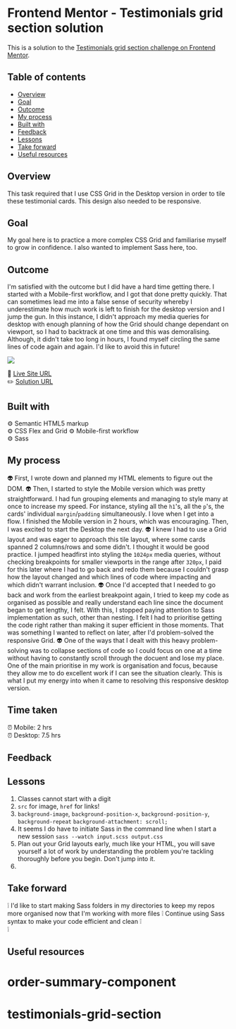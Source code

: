 # Frontend Mentor - Testimonials grid section solution

This is a solution to the [Testimonials grid section challenge on Frontend Mentor](https://www.frontendmentor.io/challenges/testimonials-grid-section-Nnw6J7Un7).

## Table of contents

- [Overview](#overview)
- [Goal](#goal)
- [Outcome](#outcome)
- [My process](#my-process)
- [Built with](#built-with)
- [Feedback](#feedback)
- [Lessons](#lessons)
- [Take forward](#take-forward)
- [Useful resources](#useful-resources)

## Overview

This task required that I use CSS Grid in the Desktop version in order to tile these testimonial cards. This design also needed to be responsive.

## Goal

My goal here is to practice a more complex CSS Grid and familiarise myself to grow in confidence. I also wanted to implement Sass here, too.

## Outcome

I'm satisfied with the outcome but I did have a hard time getting there. I started with a Mobile-first workflow, and I got that done pretty quickly. That can sometimes lead me into a false sense of security whereby I underestimate how much work is left to finish for the desktop version and I jump the gun. In this instance, I didn't approach my media queries for desktop with enough planning of how the Grid should change dependant on viewport, so I had to backtrack at one time and this was demoralising. Although, it didn't take too long in hours, I found myself circling the same lines of code again and again. I'd like to avoid this in future!

![](./)

:jigsaw: [Live Site URL](https://i000o.github.io/testimonials-grid-section/)  
:pencil2: [Solution URL](https://www.frontendmentor.io/solutions/testimonials-grid-sass-mobile-first-swUthCcCvo)

## Built with

:gear: Semantic HTML5 markup  
:gear: CSS Flex and Grid
:gear: Mobile-first workflow  
:gear: Sass

## My process

:alien: First, I wrote down and planned my HTML elements to figure out the DOM.
:alien: Then, I started to style the Mobile version which was pretty straightforward. I had fun grouping elements and managing to style many at once to increase my speed. For instance, styling all the `h1`'s, all the `p`'s, the cards' individual `margin`/`padding` simultaneously. I love when I get into a flow. I finished the Mobile version in 2 hours, which was encouraging. Then, I was excited to start the Desktop the next day.
:alien: I knew I had to use a Grid layout and was eager to approach this tile layout, where some cards spanned 2 columns/rows and some didn't. I thought it would be good practice. I jumped headfirst into styling the `1024px` media queries, without checking breakpoints for smaller viewports in the range after `320px`, I paid for this later where I had to go back and redo them because I couldn't grasp how the layout changed and which lines of code where impacting and which didn't warrant inclusion.
:alien: Once I'd accepted that I needed to go back and work from the earliest breakpoint again, I tried to keep my code as organised as possible and really understand each line since the document began to get lengthy, I felt. With this, I stopped paying attention to Sass implementation as such, other than nesting. I felt I had to prioritise getting the code right rather than making it super efficient in those moments. That was something I wanted to reflect on later, after I'd problem-solved the responsive Grid.
:alien: One of the ways that I dealt with this heavy problem-solving was to collapse sections of code so I could focus on one at a time without having to constantly scroll through the docuent and lose my place. One of the main prioritise in my work is organisation and focus, because they allow me to do excellent work if I can see the situation clearly. This is what I put my energy into when it came to resolving this responsive desktop version.

## Time taken

:alarm_clock: Mobile: 2 hrs  
:alarm_clock: Desktop: 7.5 hrs

## Feedback

## Lessons

1. Classes cannot start with a digit
2. `src` for image, `href` for links!
3. `background-image`, `background-position-x`, `background-position-y`, `background-repeat` `background-attachment: scroll;`
4. It seems I do have to initiate Sass in the command line when I start a new session `sass --watch input.scss output.css`
5. Plan out your Grid layouts early, much like your HTML, you will save yourself a lot of work by understanding the problem you're tackling thoroughly before you begin. Don't jump into it.
6.

## Take forward

:grey_exclamation: I'd like to start making Sass folders in my directories to keep my repos more organised now that I'm working with more files
:grey_exclamation: Continue using Sass syntax to make your code efficient and clean
:grey_exclamation:  
:grey_exclamation:

## Useful resources

[]()

# order-summary-component

# testimonials-grid-section

